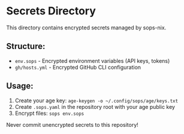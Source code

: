 # Secrets Directory

This directory contains encrypted secrets managed by sops-nix.

## Structure:
- `env.sops` - Encrypted environment variables (API keys, tokens)
- `gh/hosts.yml` - Encrypted GitHub CLI configuration

## Usage:
1. Create your age key: `age-keygen -o ~/.config/sops/age/keys.txt`
2. Create `.sops.yaml` in the repository root with your age public key
3. Encrypt files: `sops env.sops`

Never commit unencrypted secrets to this repository!